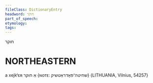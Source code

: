 ```yaml
---
fileClass: DictionaryEntry
headword: חוקר
part_of_speech: 
etymology: 
tags: 
---
```

חוקר

NORTHEASTERN
==============

a xejkʲɛʀ אַ חוקר {ɴᴏᴛᴇ: שחיטה־פּאָדראַטשיק} {LITHUANIA, Vilnius, 54257}